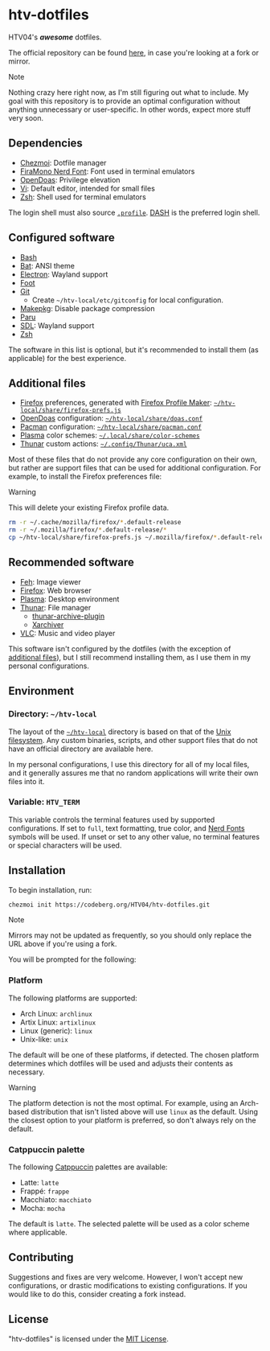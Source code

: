 # htv-dotfiles

HTV04's ***awesome*** dotfiles.

The official repository can be found [here](https://codeberg.org/HTV04/htv-dotfiles), in case you're looking at a fork or mirror.

> [!NOTE]
> Nothing crazy here right now, as I'm still figuring out what to include. My goal with this repository is to provide an optimal configuration without anything unnecessary or user-specific. In other words, expect more stuff very soon.

## Dependencies

* [Chezmoi](https://www.chezmoi.io/): Dotfile manager
* [FiraMono Nerd Font](https://github.com/ryanoasis/nerd-fonts/tree/master/patched-fonts/FiraMono): Font used in terminal emulators
* [OpenDoas](https://github.com/Duncaen/OpenDoas): Privilege elevation
* [Vi](https://ex-vi.sourceforge.net/): Default editor, intended for small files
* [Zsh](https://www.zsh.org/): Shell used for terminal emulators

The login shell must also source [`.profile`](dot_profile). [DASH](http://gondor.apana.org.au/~herbert/dash/) is the preferred login shell.

## Configured software

* [Bash](https://www.gnu.org/software/bash/)
* [Bat](https://github.com/sharkdp/bat): ANSI theme
* [Electron](https://www.electronjs.org/): Wayland support
* [Foot](https://codeberg.org/dnkl/foot)
* [Git](https://git-scm.com/)
  * Create `~/htv-local/etc/gitconfig` for local configuration.
* [Makepkg](https://pacman.archlinux.page/): Disable package compression
* [Paru](https://github.com/Morganamilo/paru)
* [SDL](https://www.libsdl.org/): Wayland support
* [Zsh](https://www.zsh.org/)

The software in this list is optional, but it's recommended to install them (as applicable) for the best experience.

## Additional files

* [Firefox](https://mozilla.org/firefox) preferences, generated with [Firefox Profile Maker](https://ffprofile.com/): [`~/htv-local/share/firefox-prefs.js`](htv-local/share/firefox-prefs.js)
* [OpenDoas](https://github.com/Duncaen/OpenDoas) configuration: [`~/htv-local/share/doas.conf`](htv-local/share/doas.conf)
* [Pacman](https://pacman.archlinux.page/) configuration: [`~/htv-local/share/pacman.conf`](htv-local/share/pacman.conf.tmpl)
* [Plasma](https://kde.org/plasma-desktop/) color schemes: [`~/.local/share/color-schemes`](dot_local/share/color-schemes)
* [Thunar](https://docs.xfce.org/xfce/thunar/start) custom actions: [`~/.config/Thunar/uca.xml`](private_dot_config/private_Thunar/private_uca.xml)

Most of these files that do not provide any core configuration on their own, but rather are support files that can be used for additional configuration. For example, to install the Firefox preferences file:

> [!WARNING]
> This will delete your existing Firefox profile data.

```sh
rm -r ~/.cache/mozilla/firefox/*.default-release
rm -r ~/.mozilla/firefox/*.default-release/*
cp ~/htv-local/share/firefox-prefs.js ~/.mozilla/firefox/*.default-release/prefs.js
```

## Recommended software

* [Feh](https://feh.finalrewind.org/): Image viewer
* [Firefox](https://mozilla.org/firefox): Web browser
* [Plasma](https://kde.org/plasma-desktop/): Desktop environment
* [Thunar](https://docs.xfce.org/xfce/thunar/start): File manager
  * [thunar-archive-plugin](https://docs.xfce.org/xfce/thunar/archive)
  * [Xarchiver](https://github.com/ib/xarchiver)
* [VLC](https://www.videolan.org/vlc/): Music and video player

This software isn't configured by the dotfiles (with the exception of [additional files](#additional-files)), but I still recommend installing them, as I use them in my personal configurations.

## Environment

### Directory: `~/htv-local`

The layout of the [`~/htv-local`](htv-local) directory is based on that of the [Unix filesystem](https://en.wikipedia.org/wiki/Unix_filesystem#Conventional_directory_layout). Any custom binaries, scripts, and other support files that do not have an official directory are available here.

In my personal configurations, I use this directory for all of my local files, and it generally assures me that no random applications will write their own files into it.

### Variable: `HTV_TERM`

This variable controls the terminal features used by supported configurations. If set to `full`, text formatting, true color, and [Nerd Fonts](https://www.nerdfonts.com/) symbols will be used. If unset or set to any other value, no terminal features or special characters will be used.

## Installation

To begin installation, run:

```sh
chezmoi init https://codeberg.org/HTV04/htv-dotfiles.git
```

> [!NOTE]
> Mirrors may not be updated as frequently, so you should only replace the URL above if you're using a fork.

You will be prompted for the following:

### Platform

The following platforms are supported:

* Arch Linux: `archlinux`
* Artix Linux: `artixlinux`
* Linux (generic): `linux`
* Unix-like: `unix`

The default will be one of these platforms, if detected. The chosen platform determines which dotfiles will be used and adjusts their contents as necessary.

> [!WARNING]
> The platform detection is not the most optimal. For example, using an Arch-based distribution that isn't listed above will use `linux` as the default. Using the closest option to your platform is preferred, so don't always rely on the default.

### Catppuccin palette

The following [Catppuccin](https://catppuccin.com/) palettes are available:

* Latte: `latte`
* Frappé: `frappe`
* Macchiato: `macchiato`
* Mocha: `mocha`

The default is `latte`. The selected palette will be used as a color scheme where applicable.

## Contributing

Suggestions and fixes are very welcome. However, I won't accept new configurations, or drastic modifications to existing configurations. If you would like to do this, consider creating a fork instead.

## License

"htv-dotfiles" is licensed under the [MIT License](LICENSE).
